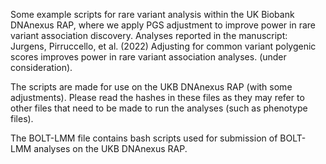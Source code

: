 Some example scripts for rare variant analysis within the UK Biobank DNAnexus RAP, where we apply PGS adjustment to improve power in rare variant association discovery. Analyses reported in the manuscript: Jurgens, Pirruccello, et al. (2022) Adjusting for common variant polygenic scores improves power in rare variant association analyses. (under consideration). 

The scripts are made for use on the UKB DNAnexus RAP (with some adjustments). Please read the hashes in these files as they may refer to other files that need to be made to run the analyses (such as phenotype files).



The BOLT-LMM file contains bash scripts used for submission of BOLT-LMM analyses on the UKB DNAnexus RAP.
